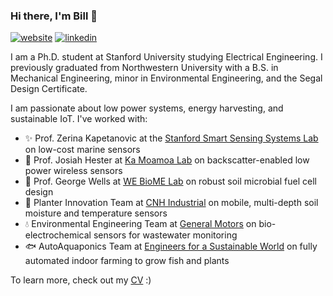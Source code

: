 ### Hi there, I'm Bill :frog:

[![website](https://img.shields.io/badge/website-black?logo=jekyll&logoColor=white&link=https://billyen33.com)](https://billyen33.com/)
[![linkedin](https://img.shields.io/badge/linkedin-black?logo=Linkedin&logoColor=white&link=https://www.linkedin.com/in/bill-yen/)](https://www.linkedin.com/in/bill-yen/)

I am a Ph.D. student at Stanford University studying Electrical Engineering. I previously graduated from Northwestern University with a B.S. in Mechanical Engineering, minor in Environmental Engineering, and the Segal Design Certificate.

I am passionate about low power systems, energy harvesting, and sustainable IoT. I've worked with:

- :sparkles: Prof. Zerina Kapetanovic at the [Stanford Smart Sensing Systems Lab](https://kapetanovic.sites.stanford.edu/) on low-cost marine sensors
- :satellite: Prof. Josiah Hester at [Ka Moamoa Lab](https://kamoamoa.com/) on backscatter-enabled low power wireless sensors
- :battery: Prof. George Wells at [WE BioME Lab](https://www.wells.northwestern.edu/) on robust soil microbial fuel cell design
- :seedling: Planter Innovation Team at [CNH Industrial](https://www.cnhindustrial.com/) on mobile, multi-depth soil moisture and temperature sensors
- :droplet: Environmental Engineering Team at [General Motors](https://www.gm.com/) on bio-electrochemical sensors for wastewater monitoring
- :fish: AutoAquaponics Team at [Engineers for a Sustainable World](https://esw-nu.github.io/) on fully automated indoor farming to grow fish and plants

To learn more, check out my [CV](https://drive.google.com/file/d/1uSJgbMGbpUhw_u206OYmN24VeiNbUD6v/view) :)

<!--
**billyen33/billyen33** is a ✨ _special_ ✨ repository because its `README.md` (this file) appears on your GitHub profile.

Here are some ideas to get you started:

- 🔭 I’m currently working on ...
- 🌱 I’m currently learning ...
- 👯 I’m looking to collaborate on ...
- 🤔 I’m looking for help with ...
- 💬 Ask me about ...
- 📫 How to reach me: ...
- 😄 Pronouns: ...
- ⚡ Fun fact: ...
-->
